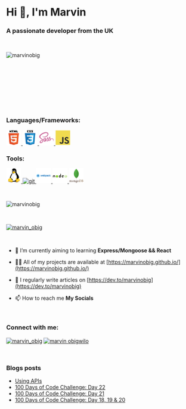 <h1 align="left">Hi 👋, I'm Marvin</h1>
<h3 align="left">A passionate developer from the UK</h3>  

<br>

<p>&nbsp;<img align="left" src="https://github-readme-stats.vercel.app/api?username=marvinobig&count_private=true&show_icons=true&locale=en" alt="marvinobig" /></p>  

<br>
<br>
<br>
<br>
<br>
<br>
<br>

<h3 align="left">Languages/Frameworks:</h3>
<p align="left"> <a href="https://www.w3.org/html/" target="_blank" rel="noreferrer"> <img src="https://raw.githubusercontent.com/devicons/devicon/master/icons/html5/html5-original-wordmark.svg" alt="html5" width="40" height="40"/> </a> <a href="https://www.w3schools.com/css/" target="_blank" rel="noreferrer"> <img src="https://raw.githubusercontent.com/devicons/devicon/master/icons/css3/css3-original-wordmark.svg" alt="css3" width="40" height="40"/> </a> <a href="https://sass-lang.com" target="_blank" rel="noreferrer"> <img src="https://raw.githubusercontent.com/devicons/devicon/master/icons/sass/sass-original.svg" alt="sass" width="40" height="40"/> </a> <a href="https://developer.mozilla.org/en-US/docs/Web/JavaScript" target="_blank" rel="noreferrer"> <img src="https://raw.githubusercontent.com/devicons/devicon/master/icons/javascript/javascript-original.svg" alt="javascript" width="40" height="40"/> </a> </p>

<h3 align="left">Tools:</h3>
<p align="left"> <a href="https://www.linux.org/" target="_blank" rel="noreferrer"> <img src="https://raw.githubusercontent.com/devicons/devicon/master/icons/linux/linux-original.svg" alt="linux" width="40" height="40"/> </a> <a href="https://git-scm.com/" target="_blank" rel="noreferrer"> <img src="https://www.vectorlogo.zone/logos/git-scm/git-scm-icon.svg" alt="git" width="40" height="40"/> </a>  <a href="https://webpack.js.org" target="_blank" rel="noreferrer"> <img src="https://raw.githubusercontent.com/devicons/devicon/d00d0969292a6569d45b06d3f350f463a0107b0d/icons/webpack/webpack-original-wordmark.svg" alt="webpack" width="40" height="40"/> <a href="https://nodejs.org" target="_blank" rel="noreferrer"> <img src="https://raw.githubusercontent.com/devicons/devicon/master/icons/nodejs/nodejs-original-wordmark.svg" alt="nodejs" width="40" height="40"/> </a> <a href="https://www.mongodb.com/" target="_blank" rel="noreferrer"> <img src="https://raw.githubusercontent.com/devicons/devicon/master/icons/mongodb/mongodb-original-wordmark.svg" alt="mongodb" width="40" height="40"/> </a> </p>

<br>

<p align="left"><img src="https://github-readme-stats.vercel.app/api/top-langs?username=marvinobig&show_icons=true&locale=en&layout=compact" alt="marvinobig" /></p>  

<br>

<p align="left"> <a href="https://twitter.com/marvin_obig" target="blank"><img src="https://img.shields.io/twitter/follow/marvin_obig?logo=twitter&style=for-the-badge" alt="marvin_obig" /></a> </p>  

<br>

- 🌱 I’m currently aiming to learning **Express/Mongoose && React**

- 👨‍💻 All of my projects are available at [https://marvinobig.github.io/](https://marvinobig.github.io/)

- 📝 I regularly write articles on [https://dev.to/marvinobig](https://dev.to/marvinobig)

- 📫 How to reach me **My Socials**  

<br>

<h3 align="left">Connect with me:</h3>
<p align="left">
<a href="https://twitter.com/marvin_obig" target="blank"><img align="center" src="https://raw.githubusercontent.com/rahuldkjain/github-profile-readme-generator/master/src/images/icons/Social/twitter.svg" alt="marvin_obig" height="30" width="40" /></a>
<a href="https://linkedin.com/in/marvin-obigwilo" target="blank"><img align="center" src="https://raw.githubusercontent.com/rahuldkjain/github-profile-readme-generator/master/src/images/icons/Social/linked-in-alt.svg" alt="marvin obigwilo" height="30" width="40" /></a>
</p>  

<br>

### Blogs posts
<!-- BLOG-POST-LIST:START -->
- [Using APIs](https://dev.to/marvinobig/using-apis-51a3)
- [100 Days of Code Challenge: Day 22](https://dev.to/marvinobig/100-days-of-code-challenge-day-22-215j)
- [100 Days of Code Challenge: Day 21](https://dev.to/marvinobig/100-days-of-code-day-21-88b)
- [100 Days of Code Challenge: Day 18, 19 &amp; 20](https://dev.to/marvinobig/100-days-of-code-challenge-day-18-19-20-2mik)
<!-- BLOG-POST-LIST:END -->
